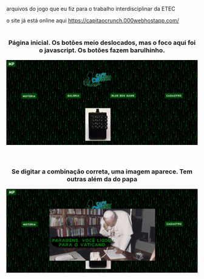 arquivos do jogo que eu fiz para o trabalho interdisciplinar da ETEC

o site já está online aqui https://capitaocrunch.000webhostapp.com/
<br><br>

<div align="center">
  <h3>Página inicial. Os botões meio deslocados, mas o foco aqui foi o javascript. Os botões fazem barulhinho.</h3>
  <img src="ImagensBB/1.png">
</div>
<br><br>
<div align="center">
  <h3>Se digitar a combinação correta, uma imagem aparece. Tem outras além da do papa</h3>
  <img src="ImagensBB/2.png">
</div>
